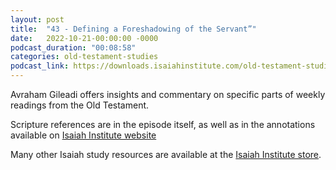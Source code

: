 ```yaml
---
layout: post
title:  "43 - Defining a Foreshadowing of the Servant”"
date:   2022-10-21-00:00:00 -0000
podcast_duration: "00:08:58"
categories: old-testament-studies
podcast_link: https://downloads.isaiahinstitute.com/old-testament-studies/II-OT-43.mp3
---
```

Avraham Gileadi offers insights and commentary on specific parts of weekly readings from the Old Testament.

Scripture references are in the episode itself, as well as in the annotations available on [Isaiah Institute website](https://isaiahinstitute.com/studies-in-the-old-testament/)

Many other Isaiah study resources are available at the [Isaiah Institute store](https://isaiahinstitute.com/store/).